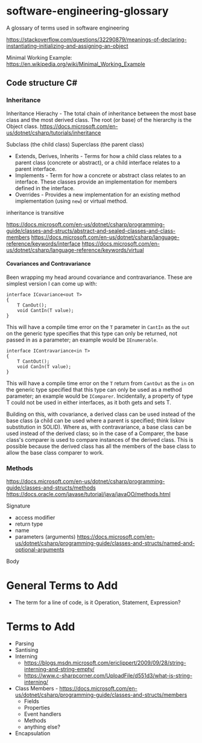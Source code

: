 # software-engineering-glossary
A glossary of terms used in software engineering

https://stackoverflow.com/questions/32290879/meanings-of-declaring-instantiating-initializing-and-assigning-an-object

Minimal Working Example:
https://en.wikipedia.org/wiki/Minimal_Working_Example

## Code structure C#

### Inheritance

Inheritance Hierachy - The total chain of inheritance between the most base class and the most derived class. The root (or base) of the hierarchy is the Object class.
https://docs.microsoft.com/en-us/dotnet/csharp/tutorials/inheritance

Subclass (the child class)
Superclass (the parent class)

 - Extends, Derives, Inherits - Terms for how a child class relates to a parent class (concrete or abstract), or a child interface relates to a parent interface.
 - Implements - Term for how a concrete or abstract class relates to an interface. These classes provide an implementation for members defined in the interface.
 - Overrides - Provides a new implementation for an existing method implementation (using `new`) or virtual method.


inheritance is transitive

https://docs.microsoft.com/en-us/dotnet/csharp/programming-guide/classes-and-structs/abstract-and-sealed-classes-and-class-members
https://docs.microsoft.com/en-us/dotnet/csharp/language-reference/keywords/interface
https://docs.microsoft.com/en-us/dotnet/csharp/language-reference/keywords/virtual

#### Covariances and Contravariance

Been wrapping my head around covariance and contravariance. These are simplest version I can come up with:

```
interface ICovariance<out T>
{
    T CanOut();
    void CantIn(T value);
}
```

This will have a compile time error on the `T` parameter in `CantIn` as the `out` on the generic type specifies that this type can only be returned, not passed in as a parameter; an example would be `IEnumerable`.

```
interface IContravariance<in T>
{
    T CantOut();
    void CanIn(T value);
}
```

This will have a compile time error on the `T` return from `CantOut` as the `in` on the generic type specified that this type can only be used as a method parameter; an example would be `IComparer`.
Incidentally, a property of type T could not be used in either interfaces, as it both gets and sets T.

Building on this, with covariance, a derived class can be used instead of the base class (a child can be used where a parent is specified; think liskov substitution in SOLID). Where as, with contravariance, a base class can be used instead of the derived class; so in the case of a Comparer, the base class's comparer is used to compare instances of the derived class. This is possible because the derived class has all the members of the base class to allow the base class comparer to work.

### Methods
https://docs.microsoft.com/en-us/dotnet/csharp/programming-guide/classes-and-structs/methods
https://docs.oracle.com/javase/tutorial/java/javaOO/methods.html

Signature

- access modifier
- return type
- name
- parameters (arguments)
https://docs.microsoft.com/en-us/dotnet/csharp/programming-guide/classes-and-structs/named-and-optional-arguments

Body

# General Terms to Add

 - The term for a line of code, is it Operation, Statement, Expression?

# Terms to Add
 - Parsing
 - Santising
 - Interning
   - https://blogs.msdn.microsoft.com/ericlippert/2009/09/28/string-interning-and-string-empty/
   - https://www.c-sharpcorner.com/UploadFile/d551d3/what-is-string-interning/
 - Class Members - https://docs.microsoft.com/en-us/dotnet/csharp/programming-guide/classes-and-structs/members
   - Fields
   - Properties
   - Event handlers
   - Methods
   - anything else?
 - Encapsulation
